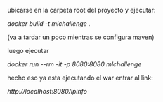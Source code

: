 ubicarse en la carpeta root del proyecto y ejecutar:

*docker build -t mlchallenge .*

(va a tardar un poco mientras se configura maven)


luego ejecutar

*docker run --rm -it -p 8080:8080 mlchallenge*

hecho eso ya esta ejecutando el war entrar al link:

*http://localhost:8080/ipinfo*
